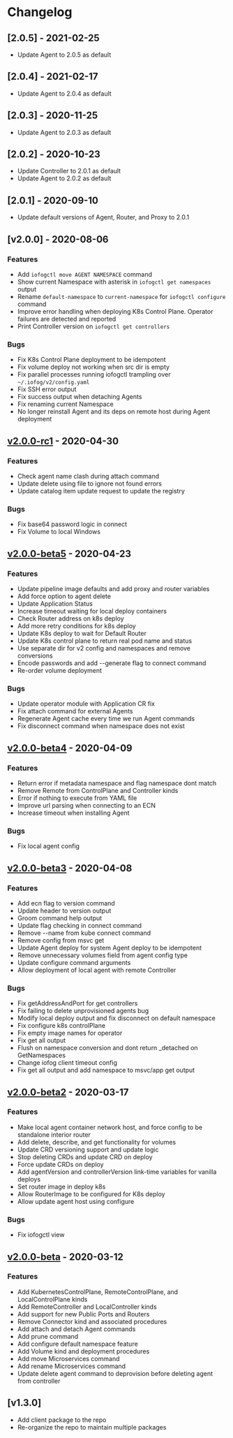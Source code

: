# Changelog

## [2.0.5] - 2021-02-25

* Update Agent to 2.0.5 as default

## [2.0.4] - 2021-02-17

* Update Agent to 2.0.4 as default

## [2.0.3] - 2020-11-25

* Update Agent to 2.0.3 as default

## [2.0.2] - 2020-10-23

* Update Controller to 2.0.1 as default
* Update Agent to 2.0.2 as default

## [2.0.1] - 2020-09-10

* Update default versions of Agent, Router, and Proxy to 2.0.1

## [v2.0.0] - 2020-08-06

### Features

* Add `iofogctl move AGENT NAMESPACE` command
* Show current Namespace with asterisk in `iofogctl get namespaces` output
* Rename `default-namespace` to `current-namespace` for `iofogctl configure` command
* Improve error handling when deploying K8s Control Plane. Operator failures are detected and reported
* Print Controller version on `iofogctl get controllers`

### Bugs

* Fix K8s Control Plane deployment to be idempotent
* Fix volume deploy not working when src dir is empty
* Fix parallel processes running iofogctl trampling over `~/.iofog/v2/config.yaml`
* Fix SSH error output
* Fix success output when detaching Agents
* Fix renaming current Namespace
* No longer reinstall Agent and its deps on remote host during Agent deployment


## [v2.0.0-rc1] - 2020-04-30

### Features

* Check agent name clash during attach command
* Update delete using file to ignore not found errors
* Update catalog item update request to update the registry

### Bugs

* Fix base64 password logic in connect
* Fix Volume to local Windows

## [v2.0.0-beta5] - 2020-04-23

### Features

* Update pipeline image defaults and add proxy and router variables
* Add force option to agent delete
* Update Application Status
* Increase timeout waiting for local deploy containers
* Check Router address on k8s deploy
* Add more retry conditions for k8s deploy
* Update K8s deploy to wait for Default Router
* Update K8s control plane to return real pod name and status
* Use separate dir for v2 config and namespaces and remove conversions
* Encode passwords and add --generate flag to connect command
* Re-order volume deployment

### Bugs

* Update operator module with Application CR fix
* Fix attach command for external Agents
* Regenerate Agent cache every time we run Agent commands
* Fix disconnect command when namespace does not exist

## [v2.0.0-beta4] - 2020-04-09

### Features

* Return error if metadata namespace and flag namespace dont match
* Remove Remote from ControlPlane and Controller kinds
* Error if nothing to execute from YAML file
* Improve url parsing when connecting to an ECN
* Increase timeout when installing Agent

### Bugs

* Fix local agent config

## [v2.0.0-beta3] - 2020-04-08

### Features

* Add ecn flag to version command
* Update header to version output
* Groom command help output
* Update flag checking in connect command
* Remove --name from kube connect command
* Remove config from msvc get
* Update Agent deploy for system Agent deploy to be idempotent
* Remove unnecessary volumes field from agent config type
* Update configure command arguments
* Allow deployment of local agent with remote Controller

### Bugs

* Fix getAddressAndPort for get controllers
* Fix failing to delete unprovisioned agents bug
* Modify local deploy output and fix disconnect on default namespace
* Fix configure k8s controlPlane
* Fix empty image names for operator
* Fix get all output
* Flush on namespace conversion and dont return _detached on GetNamespaces
* Change iofog client timeout config
* Fix get all output and add namespace to msvc/app get output

## [v2.0.0-beta2] - 2020-03-17

### Features

* Make local agent container network host, and force config to be standalone interior router
* Add delete, describe, and get functionality for volumes
* Update CRD versioning support and update logic
* Stop deleting CRDs and update CRD on deploy
* Force update CRDs on deploy
* Add agentVersion and controllerVersion link-time variables for vanilla deploys
* Set router image in deploy k8s
* Allow RouterImage to be configured for K8s deploy
* Allow update agent host using configure

### Bugs

* Fix iofogctl view

## [v2.0.0-beta] - 2020-03-12

### Features

* Add KubernetesControlPlane, RemoteControlPlane, and LocalControlPlane kinds
* Add RemoteController and LocalController kinds
* Add support for new Public Ports and Routers
* Remove Connector kind and associated procedures
* Add attach and detach Agent commands
* Add prune command
* Add configure default namespace feature
* Add Volume kind and deployment procedures
* Add move Microservices command
* Add rename Microservices command
* Update delete agent command to deprovision before deleting agent from controller

## [v1.3.0]

* Add client package to the repo
* Re-organize the repo to maintain multiple packages
  
[Unreleased]: https://github.com/eclipse-iofog/iofogctl/compare/v2.0.0-beta3..HEAD
[v2.0.0-rc1]: https://github.com/eclipse-iofog/iofogctl/compare/v2.0.0-beta4..v2.0.0-beta5
[v2.0.0-beta5]: https://github.com/eclipse-iofog/iofogctl/compare/v2.0.0-beta4..v2.0.0-beta5
[v2.0.0-beta4]: https://github.com/eclipse-iofog/iofogctl/compare/v2.0.0-beta3..v2.0.0-beta4
[v2.0.0-beta3]: https://github.com/eclipse-iofog/iofogctl/compare/v2.0.0-beta2..v2.0.0-beta3
[v2.0.0-beta2]: https://github.com/eclipse-iofog/iofogctl/compare/v2.0.0-beta..v2.0.0-beta2
[v2.0.0-beta]: https://github.com/eclipse-iofog/iofogctl/tree/v2.0.0-beta
